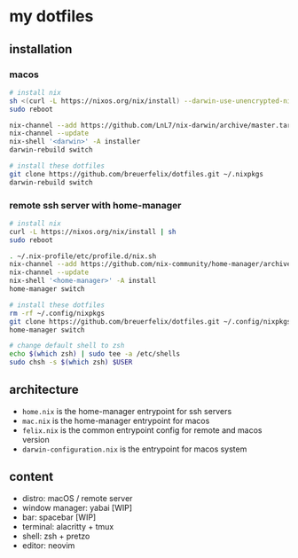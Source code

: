 # my dotfiles

## installation

### macos

```bash
# install nix
sh <(curl -L https://nixos.org/nix/install) --darwin-use-unencrypted-nix-store-volume --daemon
sudo reboot

nix-channel --add https://github.com/LnL7/nix-darwin/archive/master.tar.gz darwin
nix-channel --update
nix-shell '<darwin>' -A installer
darwin-rebuild switch

# install these dotfiles
git clone https://github.com/breuerfelix/dotfiles.git ~/.nixpkgs
darwin-rebuild switch
```

### remote ssh server with home-manager

```bash
# install nix
curl -L https://nixos.org/nix/install | sh
sudo reboot

. ~/.nix-profile/etc/profile.d/nix.sh
nix-channel --add https://github.com/nix-community/home-manager/archive/master.tar.gz home-manager
nix-channel --update
nix-shell '<home-manager>' -A install
home-manager switch

# install these dotfiles
rm -rf ~/.config/nixpkgs
git clone https://github.com/breuerfelix/dotfiles.git ~/.config/nixpkgs
home-manager switch

# change default shell to zsh
echo $(which zsh) | sudo tee -a /etc/shells
sudo chsh -s $(which zsh) $USER
```

## architecture

* `home.nix` is the home-manager entrypoint for ssh servers 
* `mac.nix` is the home-manager entrypoint for macos
* `felix.nix` is the common entrypoint config for remote and macos version
* `darwin-configuration.nix` is the entrypoint for macos system

## content

- distro: macOS / remote server
- window manager: yabai [WIP]
- bar: spacebar [WIP]
- terminal: alacritty + tmux
- shell: zsh + pretzo
- editor: neovim

